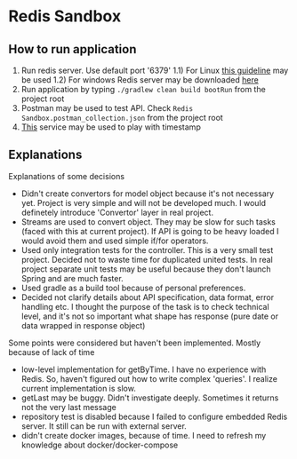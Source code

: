 # Redis Sandbox

## How to run application

1) Run redis server. Use default port '6379'
   1.1) For Linux [this guideline](https://redis.io/topics/quickstart)  may 
   be used
   1.2) For windows Redis server may be downloaded [here](https://github.com/dmajkic/redis/downloads) 
2) Run application by typing `./gradlew clean build bootRun` from the 
   project root
3) Postman may be used to test API. Check `Redis Sandbox.postman_collection.json` 
   from the project root
4) [This](https://www.epochconverter.com/) service may be used to play with 
   timestamp

## Explanations

Explanations of some decisions
* Didn't create convertors for model object because it's not necessary yet.
  Project is very simple and will not be developed much. I would definetely 
  introduce 'Convertor' layer in real project.  
* Streams are used to convert object. They may be slow for such tasks (faced
  with this at current project). If API is going to be heavy loaded I would 
  avoid them and used simple if/for operators.
* Used only integration tests for the controller. This is a very small test project.
  Decided not to waste time for duplicated united tests. In real project
  separate unit tests may be useful because they don't launch Spring and
  are much faster.
* Used gradle as a build tool because of personal preferences.
* Decided not clarify details about API specification, data format, error handling etc. 
  I thought the purpose of the task is to check technical level, and it's not
  so important what shape has response (pure date or data wrapped in response
  object)

Some points were considered but haven't been implemented. Mostly because of lack of time
* low-level implementation for getByTime. I have no experience with Redis. So,
  haven't figured out how to write complex 'queries'. I realize current 
  implementation is slow.
* getLast may be buggy. Didn't investigate deeply. Sometimes it returns not the
  very last message
* repository test is disabled because I failed to configure embedded Redis
  server. It still can be run with external server.
* didn't create docker images, because of time. I need to refresh my 
  knowledge about docker/docker-compose
  


